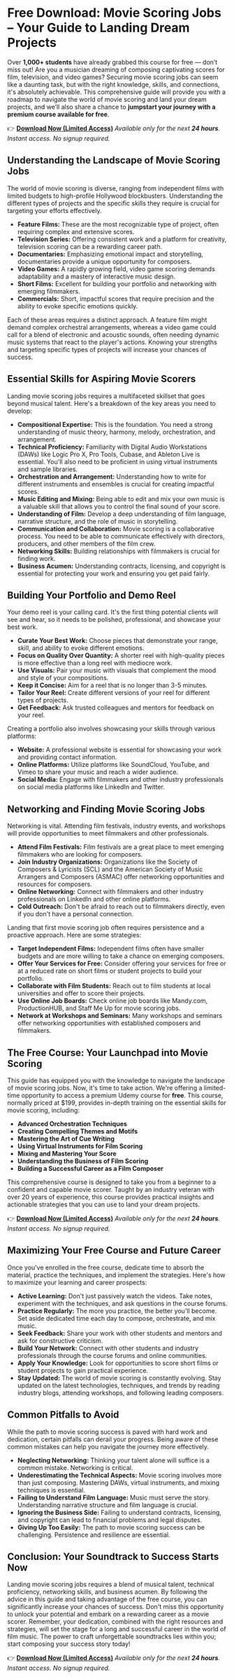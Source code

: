 # Free Download: Movie Scoring Jobs – Your Guide to Landing Dream Projects

Over **1,000+ students** have already grabbed this course for free — don’t miss out!
Are you a musician dreaming of composing captivating scores for film, television, and video games? Securing movie scoring jobs can seem like a daunting task, but with the right knowledge, skills, and connections, it's absolutely achievable. This comprehensive guide will provide you with a roadmap to navigate the world of movie scoring and land your dream projects, and we’ll also share a chance to **jumpstart your journey with a premium course available for free**.

👉 [**Download Now (Limited Access)**](https://udemywork.com/movie-scoring-jobs)
_Available only for the next **24 hours**. Instant access. No signup required._

## Understanding the Landscape of Movie Scoring Jobs

The world of movie scoring is diverse, ranging from independent films with limited budgets to high-profile Hollywood blockbusters. Understanding the different types of projects and the specific skills they require is crucial for targeting your efforts effectively.

*   **Feature Films:** These are the most recognizable type of project, often requiring complex and extensive scores.
*   **Television Series:** Offering consistent work and a platform for creativity, television scoring can be a rewarding career path.
*   **Documentaries:** Emphasizing emotional impact and storytelling, documentaries provide a unique opportunity for composers.
*   **Video Games:** A rapidly growing field, video game scoring demands adaptability and a mastery of interactive music design.
*   **Short Films:** Excellent for building your portfolio and networking with emerging filmmakers.
*   **Commercials:** Short, impactful scores that require precision and the ability to evoke specific emotions quickly.

Each of these areas requires a distinct approach. A feature film might demand complex orchestral arrangements, whereas a video game could call for a blend of electronic and acoustic sounds, often needing dynamic music systems that react to the player's actions. Knowing your strengths and targeting specific types of projects will increase your chances of success.

## Essential Skills for Aspiring Movie Scorers

Landing movie scoring jobs requires a multifaceted skillset that goes beyond musical talent. Here's a breakdown of the key areas you need to develop:

*   **Compositional Expertise:** This is the foundation. You need a strong understanding of music theory, harmony, melody, orchestration, and arrangement.
*   **Technical Proficiency:** Familiarity with Digital Audio Workstations (DAWs) like Logic Pro X, Pro Tools, Cubase, and Ableton Live is essential. You'll also need to be proficient in using virtual instruments and sample libraries.
*   **Orchestration and Arrangement:** Understanding how to write for different instruments and ensembles is crucial for creating impactful scores.
*   **Music Editing and Mixing:** Being able to edit and mix your own music is a valuable skill that allows you to control the final sound of your score.
*   **Understanding of Film:** Develop a deep understanding of film language, narrative structure, and the role of music in storytelling.
*   **Communication and Collaboration:** Movie scoring is a collaborative process. You need to be able to communicate effectively with directors, producers, and other members of the film crew.
*   **Networking Skills:** Building relationships with filmmakers is crucial for finding work.
*   **Business Acumen:** Understanding contracts, licensing, and copyright is essential for protecting your work and ensuring you get paid fairly.

## Building Your Portfolio and Demo Reel

Your demo reel is your calling card. It's the first thing potential clients will see and hear, so it needs to be polished, professional, and showcase your best work.

*   **Curate Your Best Work:** Choose pieces that demonstrate your range, skill, and ability to evoke different emotions.
*   **Focus on Quality Over Quantity:** A shorter reel with high-quality pieces is more effective than a long reel with mediocre work.
*   **Use Visuals:** Pair your music with visuals that complement the mood and style of your compositions.
*   **Keep it Concise:** Aim for a reel that is no longer than 3-5 minutes.
*   **Tailor Your Reel:** Create different versions of your reel for different types of projects.
*   **Get Feedback:** Ask trusted colleagues and mentors for feedback on your reel.

Creating a portfolio also involves showcasing your skills through various platforms:

*   **Website:** A professional website is essential for showcasing your work and providing contact information.
*   **Online Platforms:** Utilize platforms like SoundCloud, YouTube, and Vimeo to share your music and reach a wider audience.
*   **Social Media:** Engage with filmmakers and other industry professionals on social media platforms like LinkedIn and Twitter.

## Networking and Finding Movie Scoring Jobs

Networking is vital. Attending film festivals, industry events, and workshops will provide opportunities to meet filmmakers and other professionals.

*   **Attend Film Festivals:** Film festivals are a great place to meet emerging filmmakers who are looking for composers.
*   **Join Industry Organizations:** Organizations like the Society of Composers & Lyricists (SCL) and the American Society of Music Arrangers and Composers (ASMAC) offer networking opportunities and resources for composers.
*   **Online Networking:** Connect with filmmakers and other industry professionals on LinkedIn and other online platforms.
*   **Cold Outreach:** Don't be afraid to reach out to filmmakers directly, even if you don't have a personal connection.

Landing that first movie scoring job often requires persistence and a proactive approach. Here are some strategies:

*   **Target Independent Films:** Independent films often have smaller budgets and are more willing to take a chance on emerging composers.
*   **Offer Your Services for Free:** Consider offering your services for free or at a reduced rate on short films or student projects to build your portfolio.
*   **Collaborate with Film Students:** Reach out to film students at local universities and offer to score their projects.
*   **Use Online Job Boards:** Check online job boards like Mandy.com, ProductionHUB, and Staff Me Up for movie scoring jobs.
*   **Network at Workshops and Seminars:** Many workshops and seminars offer networking opportunities with established composers and filmmakers.

## The Free Course: Your Launchpad into Movie Scoring

This guide has equipped you with the knowledge to navigate the landscape of movie scoring jobs. Now, it's time to take action. We're offering a limited-time opportunity to access a premium Udemy course for **free**. This course, normally priced at \$199, provides in-depth training on the essential skills for movie scoring, including:

*   **Advanced Orchestration Techniques**
*   **Creating Compelling Themes and Motifs**
*   **Mastering the Art of Cue Writing**
*   **Using Virtual Instruments for Film Scoring**
*   **Mixing and Mastering Your Score**
*   **Understanding the Business of Film Scoring**
*   **Building a Successful Career as a Film Composer**

This comprehensive course is designed to take you from a beginner to a confident and capable movie scorer. Taught by an industry veteran with over 20 years of experience, this course provides practical insights and actionable strategies that you can use to land your dream projects.

👉 [**Download Now (Limited Access)**](https://udemywork.com/movie-scoring-jobs)
_Available only for the next **24 hours**. Instant access. No signup required._

## Maximizing Your Free Course and Future Career

Once you've enrolled in the free course, dedicate time to absorb the material, practice the techniques, and implement the strategies. Here's how to maximize your learning and career prospects:

*   **Active Learning:** Don't just passively watch the videos. Take notes, experiment with the techniques, and ask questions in the course forums.
*   **Practice Regularly:** The more you practice, the better you'll become. Set aside dedicated time each day to compose, orchestrate, and mix music.
*   **Seek Feedback:** Share your work with other students and mentors and ask for constructive criticism.
*   **Build Your Network:** Connect with other students and industry professionals through the course forums and online communities.
*   **Apply Your Knowledge:** Look for opportunities to score short films or student projects to gain practical experience.
*   **Stay Updated:** The world of movie scoring is constantly evolving. Stay updated on the latest technologies, techniques, and trends by reading industry blogs, attending workshops, and following leading composers.

## Common Pitfalls to Avoid

While the path to movie scoring success is paved with hard work and dedication, certain pitfalls can derail your progress. Being aware of these common mistakes can help you navigate the journey more effectively.

*   **Neglecting Networking:** Thinking your talent alone will suffice is a common mistake. Networking is critical.
*   **Underestimating the Technical Aspects:** Movie scoring involves more than just composing. Mastering DAWs, virtual instruments, and mixing techniques is essential.
*   **Failing to Understand Film Language:** Music must serve the story. Understanding narrative structure and film language is crucial.
*   **Ignoring the Business Side:** Failing to understand contracts, licensing, and copyright can lead to financial problems and legal disputes.
*   **Giving Up Too Easily:** The path to movie scoring success can be challenging. Persistence and resilience are essential.

## Conclusion: Your Soundtrack to Success Starts Now

Landing movie scoring jobs requires a blend of musical talent, technical proficiency, networking skills, and business acumen. By following the advice in this guide and taking advantage of the free course, you can significantly increase your chances of success. Don't miss this opportunity to unlock your potential and embark on a rewarding career as a movie scorer. Remember, your dedication, combined with the right resources and strategies, will set the stage for a long and successful career in the world of film music. The power to craft unforgettable soundtracks lies within you; start composing your success story today!

👉 [**Download Now (Limited Access)**](https://udemywork.com/movie-scoring-jobs)
_Available only for the next **24 hours**. Instant access. No signup required._
